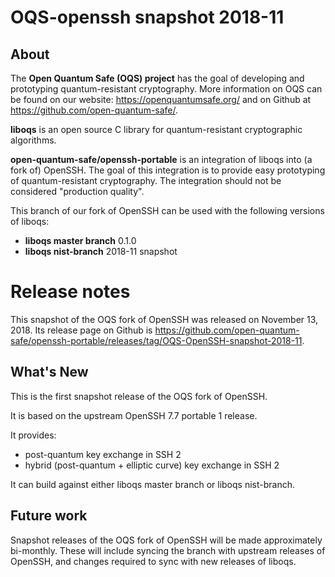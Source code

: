 OQS-openssh snapshot 2018-11
============================

About
-----

The **Open Quantum Safe (OQS) project** has the goal of developing and prototyping quantum-resistant cryptography.  More information on OQS can be found on our website: https://openquantumsafe.org/ and on Github at https://github.com/open-quantum-safe/.  

**liboqs** is an open source C library for quantum-resistant cryptographic algorithms.  

**open-quantum-safe/openssh-portable** is an integration of liboqs into (a fork of) OpenSSH.  The goal of this integration is to provide easy prototyping of quantum-resistant cryptography.  The integration should not be considered "production quality".

This branch of our fork of OpenSSH can be used with the following versions of liboqs:

- **liboqs master branch** 0.1.0
- **liboqs nist-branch** 2018-11 snapshot

Release notes
=============

This snapshot of the OQS fork of OpenSSH was released on November 13, 2018.  Its release page on Github is https://github.com/open-quantum-safe/openssh-portable/releases/tag/OQS-OpenSSH-snapshot-2018-11.

What's New
----------

This is the first snapshot release of the OQS fork of OpenSSH.

It is based on the upstream OpenSSH 7.7 portable 1 release.

It provides:

- post-quantum key exchange in SSH 2
- hybrid (post-quantum + elliptic curve) key exchange in SSH 2

It can build against either liboqs master branch or liboqs nist-branch.  

Future work
-----------

Snapshot releases of the OQS fork of OpenSSH will be made approximately bi-monthly.  These will include syncing the branch with upstream releases of OpenSSH, and changes required to sync with new releases of liboqs.
